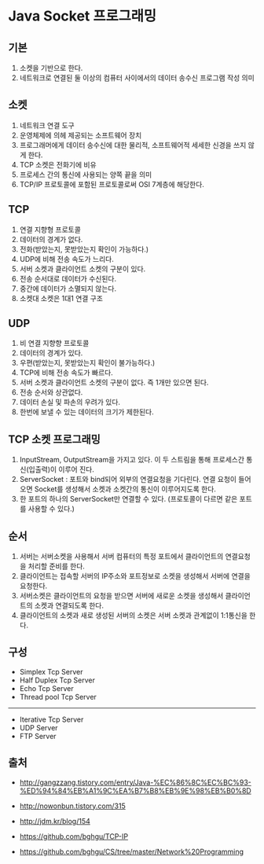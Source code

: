 # Java Socket 프로그래밍

## 기본

1. 소켓을 기반으로 한다.
2. 네트워크로 연결된 둘 이상의 컴퓨터 사이에서의 데이터 송수신 프로그램 작성 의미

## 소켓

1. 네트워크 연결 도구
2. 운영체제에 의헤 제공되는 소프트웨어 장치
3. 프로그래머에게 데이터 송수신에 대한 물리적, 소프트웨어적 세세한 신경을 쓰지 않게 한다.
4. TCP 소켓은 전화기에 비유
5. 프로세스 간의 통신에 사용되는 양쪽 끝을 의미
6. TCP/IP 프로토콜에 포함된 프로토콜로써 OSI 7계층에 해당한다.

## TCP

1. 연결 지향형 프로토콜
2. 데이터의 경계가 없다.
3. 전화(받았는지, 못받았는지 확인이 가능하다.)
4. UDP에 비해 전송 속도가 느리다.
5. 서버 소켓과 클라이언트 소켓의 구분이 있다.
6. 전송 순서대로 데이터가 수신된다.
7. 중간에 데이터가 소멸되지 않는다.
8. 소켓대 소켓은 1대1 연결 구조

## UDP

1. 비 연결 지향향 프로토콜
2. 데이터의 경계가 있다.
3. 우편(받았는지, 못받았는지 확인이 불가능하다.)
4. TCP에 비해 전송 속도가 빠르다.
5. 서버 소켓과 클라이언트 소켓의 구분이 없다. 즉 1개만 있으면 된다.
6. 전송 순서와 상관없다.
7. 데이터 손실 및 파손의 우려가 있다.
8. 한번에 보낼 수 있는 데이터의 크기가 제한된다.

## TCP 소켓 프로그래밍

1. InputStream, OutputStream을 가지고 있다. 이 두 스트림을 통해 프로세스간 통신(입출력)이 이루어 진다.
2. ServerSocket : 포트와 bind되어 외부의 연결요청을 기다린다. 연결 요청이 들어오면 Socket를 생성해서 소켓과 소켓간의 통신이 이루어지도록 한다.
3. 한 포트의 하나의 ServerSocket만 연결할 수 있다. (프로토콜이 다르면 같은 포트를 사용할 수 있다.)

## 순서

1. 서버는 서버소켓을 사용해서 서버 컴퓨터의 특정 포트에서 클라이언트의 연결요청을 처리할 준비를 한다.
2. 클라이언트는 접속할 서버의 IP주소와 포트정보로 소켓을 생성해서 서버에 연결을 요청한다.
3. 서버소켓은 클라이언트의 요청을 받으면 서버에 새로운 소켓을 생성해서 클라이언트의 소켓과 연결되도록 한다.
4. 클라이언트의 소켓과 새로 생성된 서버의 소켓은 서버 소켓과 관계없이 1:1통신을 한다.

## 구성

* Simplex Tcp Server
* Half Duplex Tcp Server
* Echo Tcp Server
* Thread pool Tcp Server

-----

* Iterative Tcp Server
* UDP Server 
* FTP Server

## 출처

* http://gangzzang.tistory.com/entry/Java-%EC%86%8C%EC%BC%93-%ED%94%84%EB%A1%9C%EA%B7%B8%EB%9E%98%EB%B0%8D
* http://nowonbun.tistory.com/315

* http://jdm.kr/blog/154
* https://github.com/bghgu/TCP-IP
* https://github.com/bghgu/CS/tree/master/Network%20Programming


